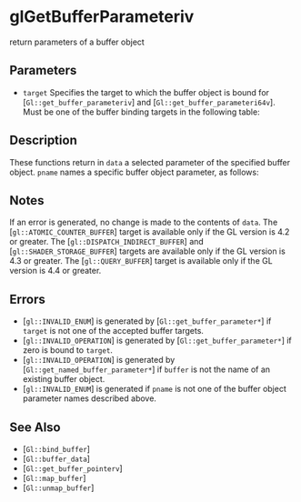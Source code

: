 # glGetBufferParameteriv
return parameters of a buffer object

## Parameters
- `target`
  Specifies the target to which the buffer object is bound for
  [`Gl::get_buffer_parameteriv`] and [`Gl::get_buffer_parameteri64v`].
  Must be one of the buffer binding targets in the following table:

## Description
These functions return in `data` a selected parameter of the specified
  buffer object.
`pname` names a specific buffer object parameter, as follows:

## Notes
If an error is generated, no change is made to the contents of `data`.
The [`gl::ATOMIC_COUNTER_BUFFER`] target is available only if the GL
  version is 4.2 or greater.
The [`gl::DISPATCH_INDIRECT_BUFFER`] and [`gl::SHADER_STORAGE_BUFFER`]
  targets are available only if the GL version is 4.3 or greater.
The [`gl::QUERY_BUFFER`] target is available only if the GL version is
  4.4 or greater.

## Errors
- [`gl::INVALID_ENUM`] is generated by [`Gl::get_buffer_parameter*`] if
  `target` is not one of the accepted buffer targets.
- [`gl::INVALID_OPERATION`] is generated by
  [`Gl::get_buffer_parameter*`] if zero is bound to `target`.
- [`gl::INVALID_OPERATION`] is generated by
  [`Gl::get_named_buffer_parameter*`] if `buffer` is not the name of an
  existing buffer object.
- [`gl::INVALID_ENUM`] is generated if `pname` is not one of the buffer
  object parameter names described above.

## See Also
- [`Gl::bind_buffer`]
- [`Gl::buffer_data`]
- [`Gl::get_buffer_pointerv`]
- [`Gl::map_buffer`]
- [`Gl::unmap_buffer`]
